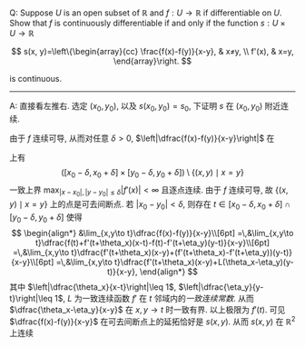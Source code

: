 Q: Suppose $U$ is an open subset of $ℝ$ and $f: U→ℝ$ if differentiable on $U$. Show that $f$ is continuously differentiable if and only if the function $s: U×U→ℝ$

$$
s(x, y)=\left\{\begin{array}{cc}
\frac{f(x)-f(y)}{x-y}, & x≠y, \\
f'(x), & x=y,
\end{array}\right.
$$

is continuous.

***

A: 直接看左推右. 选定 $(x_0,y_0)$, 以及 $s(x_0,y_0)=s_0$, 下证明 $s$ 在 $(x_0,y_0)$ 附近连续.

由于 $f$ 连续可导, 从而对任意 $\delta >0$, $\left|\dfrac{f(x)-f(y)}{x-y}\right|$ 在

上有
$$
([x_0-\delta ,x_0+\delta]\times [y_0-\delta ,y_0+\delta ])\setminus\{(x,y)\mid x=y\}
$$
一致上界 $\max _{|x-x_0|,|y-y_0|\leq \delta}|f'(x)|<\infty$ 且逐点连续. 由于 $f$ 连续可导, 故 $\{(x,y)\mid x=y\}$ 上的点是可去间断点. 若 $|x_0-y_0|<\delta$, 则存在 $t\in [x_0-\delta ,x_0+\delta]\cap [y_0-\delta ,y_0+\delta ]$ 使得
$$
\begin{align*}
&\lim_{x,y\to t}\dfrac{f(x)-f(y)}{x-y}\\[6pt]
=\,&\lim_{x,y\to t}\dfrac{f(t)+f'(t+\theta_x)(x-t)-f(t)-f'(t+\eta_y)(y-t)}{x-y}\\[6pt]
=\,&\lim_{x,y\to t}\dfrac{f'(t+\theta_x)(x-y)+(f'(t+\theta_x)-f'(t+\eta_y))(y-t)}{x-y}\\[6pt]
=\,&\lim_{x,y\to t}\dfrac{f'(t+\theta_x)(x-y)+L(\theta_x-\eta_y)(y-t)}{x-y},
\end{align*}
$$
其中 $\left|\dfrac{\theta_x}{x-t}\right|\leq 1$, $\left|\dfrac{\eta_y}{y-t}\right|\leq 1$, $L$ 为一致连续函数 $f'$ 在 $t$ 邻域内的*一致连续常数*. 从而 $\dfrac{\theta_x-\eta_y}{x-y}$ 在 $x,y\to t$ 时一致有界. 以上极限为 $f'(t)$. 可见 $\dfrac{f(x)-f(y)}{x-y}$ 在可去间断点上的延拓恰好是 $s(x,y)$. 从而 $s(x,y)$ 在 $\mathbb R^2$ 上连续
